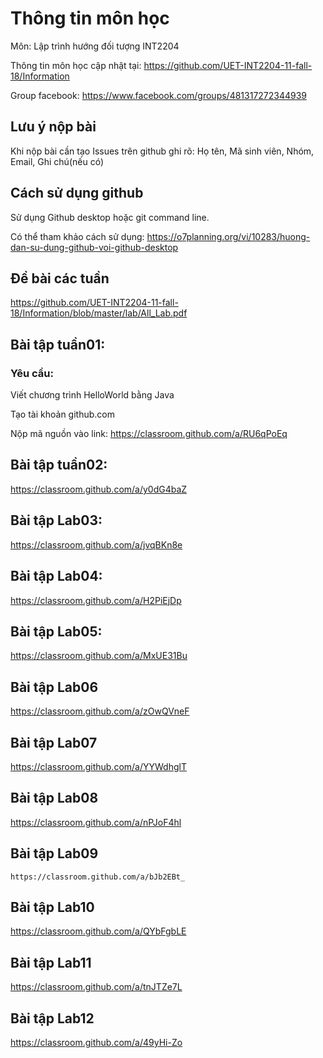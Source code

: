 # Thông tin môn học

Môn: Lập trình hướng đối tượng INT2204

Thông tin môn học cập nhật tại: https://github.com/UET-INT2204-11-fall-18/Information 

Group facebook: https://www.facebook.com/groups/481317272344939

## Lưu ý nộp bài
Khi nộp bài cần tạo Issues trên github ghi rõ:
Họ tên, Mã sinh viên, Nhóm, Email, Ghi chú(nếu có)

## Cách sử dụng github

Sử dụng Github desktop hoặc git command line.

Có thể tham khảo cách sử dụng: https://o7planning.org/vi/10283/huong-dan-su-dung-github-voi-github-desktop

## Đề bài các tuần

https://github.com/UET-INT2204-11-fall-18/Information/blob/master/lab/All_Lab.pdf


## Bài tập tuần01:

### Yêu cầu:

Viết chương trình HelloWorld bằng Java

Tạo tài khoản github.com

Nộp mã nguồn vào link: https://classroom.github.com/a/RU6qPoEq

## Bài tập tuần02:

https://classroom.github.com/a/y0dG4baZ

## Bài tập Lab03:

https://classroom.github.com/a/jvqBKn8e

## Bài tập Lab04:

https://classroom.github.com/a/H2PiEjDp

## Bài tập Lab05:

https://classroom.github.com/a/MxUE31Bu

## Bài tập Lab06

https://classroom.github.com/a/zOwQVneF

## Bài tập Lab07

https://classroom.github.com/a/YYWdhglT

## Bài tập Lab08

https://classroom.github.com/a/nPJoF4hl

## Bài tập Lab09

`https://classroom.github.com/a/bJb2EBt_`

## Bài tập Lab10

https://classroom.github.com/a/QYbFgbLE

## Bài tập Lab11

https://classroom.github.com/a/tnJTZe7L

## Bài tập Lab12

https://classroom.github.com/a/49yHi-Zo
